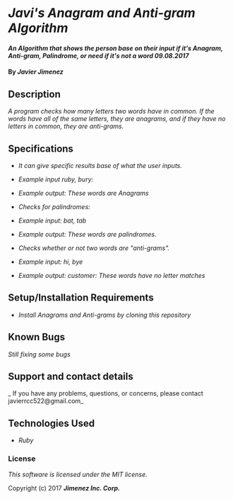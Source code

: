 # _Javi's Anagram and Anti-gram Algorithm_

#### _An Algorithm that shows the person base on their input if it's Anagram, Anti-gram, Palindrome, or need if it's not a word 09.08.2017_

#### By _**Javier Jimenez**_

## Description

_A program checks how many letters two words have in common. If the words have all of the same letters, they are anagrams, and if they have no letters in common, they are anti-grams._

## Specifications
* _It can give specific results base of what the user inputs._
* _Example input ruby, bury:_
* _Example output: These words are Anagrams_

* _Checks for palindromes:_

* _Example input: bat, tab_
* _Example output: These words are palindromes._

* _Checks whether or not two words are "anti-grams"._
* _Example input: hi, bye_

* _Example output: customer: These words have no letter matches_


## Setup/Installation Requirements

* _Install Anagrams and Anti-grams by cloning this repository_


## Known Bugs

_Still fixing some bugs_

## Support and contact details

_ If you have any problems, questions, or concerns, please contact javierrcc522@gmail.com_

## Technologies Used

* _Ruby_


### License

*This software is licensed under the MIT license.*

Copyright (c) 2017 **_Jimenez Inc. Corp._**
